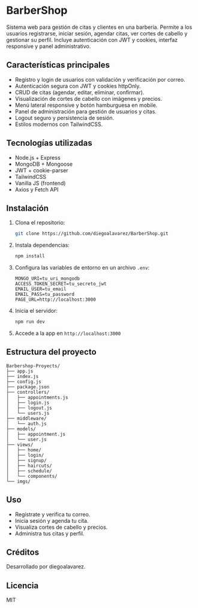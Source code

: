 # BarberShop

Sistema web para gestión de citas y clientes en una barbería. Permite a los usuarios registrarse, iniciar sesión, agendar citas, ver cortes de cabello y gestionar su perfil. Incluye autenticación con JWT y cookies, interfaz responsive y panel administrativo.

## Características principales
- Registro y login de usuarios con validación y verificación por correo.
- Autenticación segura con JWT y cookies httpOnly.
- CRUD de citas (agendar, editar, eliminar, confirmar).
- Visualización de cortes de cabello con imágenes y precios.
- Menú lateral responsive y botón hamburguesa en mobile.
- Panel de administración para gestión de usuarios y citas.
- Logout seguro y persistencia de sesión.
- Estilos modernos con TailwindCSS.

## Tecnologías utilizadas
- Node.js + Express
- MongoDB + Mongoose
- JWT + cookie-parser
- TailwindCSS
- Vanilla JS (frontend)
- Axios y Fetch API

## Instalación
1. Clona el repositorio:
   ```bash
   git clone https://github.com/diegoalavarez/BarberShop.git
   ```
2. Instala dependencias:
   ```bash
   npm install
   ```
3. Configura las variables de entorno en un archivo `.env`:
   ```env
   MONGO_URI=tu_uri_mongodb
   ACCESS_TOKEN_SECRET=tu_secreto_jwt
   EMAIL_USER=tu_email
   EMAIL_PASS=tu_password
   PAGE_URL=http://localhost:3000
   ```
4. Inicia el servidor:
   ```bash
   npm run dev
   ```
5. Accede a la app en `http://localhost:3000`

## Estructura del proyecto
```
Barbershop-Proyects/
├── app.js
├── index.js
├── config.js
├── package.json
├── controllers/
│   ├── appointments.js
│   ├── login.js
│   ├── logout.js
│   └── users.js
├── middleware/
│   └── auth.js
├── models/
│   ├── appointment.js
│   └── user.js
├── views/
│   ├── home/
│   ├── login/
│   ├── signup/
│   ├── haircuts/
│   ├── schedule/
│   └── components/
└── imgs/
```

## Uso
- Regístrate y verifica tu correo.
- Inicia sesión y agenda tu cita.
- Visualiza cortes de cabello y precios.
- Administra tus citas y perfil.

## Créditos
Desarrollado por diegoalavarez.

## Licencia
MIT
